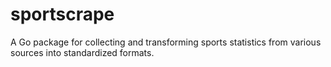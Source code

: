 # sportscrape
A Go package for collecting and transforming sports statistics from various sources into standardized formats.
